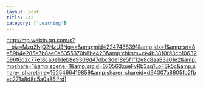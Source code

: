 ```yaml
---
layout: post
title: 142
category: ['Learning']
---
```


http://mp.weixin.qq.com/s?__biz=Mzg2NjQ2NzU3Ng==&amp;mid=2247488391&amp;idx=1&amp;sn=8e59b4e285e7b8ae0a6355370b8be423&amp;chksm=ce4b3810f93cb10632596f6d2c77e18ca6e1deb8e9309d47dbc3de18e5f1f12e8c8aa83a01e2&amp;mpshare=1&amp;scene=1&amp;srcid=070563xueFvRb3sq1LoFSk5c&amp;sharer_sharetime=1625466419859&amp;sharer_shareid=d94307a8605fb2fbec271a8d8c5a0a86#rd]


